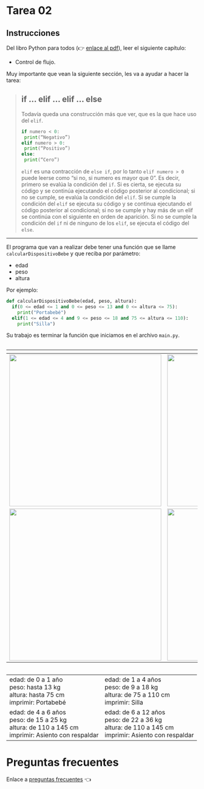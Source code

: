 # Tarea 02

## Instrucciones


Del libro Python para todos (👉 [enlace al pdf](https://drive.google.com/file/d/1KWsRn8hgdlz2z0S-u6BXybLMCFvSoyVK/view?usp=sharing)), leer el siguiente capítulo:

- Control de flujo.

Muy importante que vean la siguiente sección, les va a ayudar a hacer la tarea:

> ## if ... elif ... elif ... else
>Todavía queda una construcción más que ver, que es la que hace uso
del `elif`.
>```python
>if numero < 0:
>  print(“Negativo”)
>elif numero > 0:
>  print(“Positivo”)
>else:
>  print(“Cero”)
>```
>
>`elif` es una contracción de `else if`, por lo tanto `elif numero > 0` puede
> leerse como “si no, si numero es mayor que 0”. Es decir, primero se evalúa la condición del `if`. Si es cierta, se ejecuta su código y se continúa ejecutando el código posterior al condicional; si no se cumple, se evalúa la condición del `elif`. Si se cumple la condición del `elif` se ejecuta su código y se continua ejecutando el código posterior al condicional; si no se cumple y hay más de un elif se continúa con el siguiente en orden de aparición. Si no se cumple la condición del `if` ni de ninguno de los `elif`, se ejecuta el código del `else`.

---

El programa que van a realizar debe tener una función que se llame `calcularDispositivoBebe` y que reciba por parámetro:

- edad
- peso
- altura

Por ejemplo:

```python
def calcularDispositivoBebe(edad, peso, altura):
  if(0 <= edad <= 1 and 0 <= peso <= 13 and 0 <= altura <= 75):
    print("Portabebé")
  elif(1 <= edad <= 4 and 9 <= peso <= 18 and 75 <= altura <= 110):
    print("Silla")
```

Su trabajo es terminar la función que iniciamos en el archivo `main.py`.


<div style="overflow-x:auto;">
<table>
<thead>
  <tr>
    <th></th>
    <th></th>
  </tr>
</thead>
<tbody>
  <tr>
    <td><img src="https://scontent.fsyq2-1.fna.fbcdn.net/v/t1.6435-9/141984231_4289755744371973_7902865262036247026_n.jpg?_nc_cat=110&ccb=1-7&_nc_sid=973b4a&_nc_ohc=-11fZGwDKZYAX9xNOZm&_nc_ht=scontent.fsyq2-1.fna&oh=00_AfAW70MPdvLRlbqZ5n6B4CeOgjVd-rOVwvwJykVQBEqTyg&oe=64029D42" width="400" /></td>
    <td><img src="https://scontent.fsyq2-1.fna.fbcdn.net/v/t1.6435-9/142333625_4289755747705306_9067914534641048891_n.jpg?_nc_cat=110&ccb=1-7&_nc_sid=973b4a&_nc_ohc=EhoqzaVDAQoAX9Oy5Fd&_nc_ht=scontent.fsyq2-1.fna&oh=00_AfBjOTnzuk62eKDDyShAF1uy-6FALOWHQVlDA9qCS2R1nQ&oe=6402B91B" width="400" /></td>
  </tr>
  <tr>
    <td><img src="https://scontent.fsyq2-1.fna.fbcdn.net/v/t1.6435-9/142425034_4289755911038623_231997663123640108_n.jpg?_nc_cat=108&ccb=1-7&_nc_sid=973b4a&_nc_ohc=rNJ_WwvbYYgAX9TnVwW&_nc_ht=scontent.fsyq2-1.fna&oh=00_AfAg84qQmXepfclhDBAuF5cGJFP-kZvLwDii09_A4kSfhg&oe=6402AA74" width="400" /></td>
    <td><img src="https://scontent.fsyq2-1.fna.fbcdn.net/v/t1.6435-9/141678723_4289758024371745_2976777851100343415_n.jpg?_nc_cat=106&ccb=1-7&_nc_sid=973b4a&_nc_ohc=LC-vsgYSDT0AX-YkjVQ&_nc_ht=scontent.fsyq2-1.fna&oh=00_AfA2UWun-BKKc2_suYAPAJXb_Z3H3GfiMgbFg8G4Hmqnlw&oe=6402C073" width="400" /></td>
  </tr>
</tbody>
</table>
</div>

|                                                                                                                   	|                                                                                                                    	|
|-------------------------------------------------------------------------------------------------------------------	|--------------------------------------------------------------------------------------------------------------------	|
| edad: de 0 a 1 año <br> peso: hasta 13 kg <br> altura: hasta 75 cm <br> imprimir: Portabebé                       	| edad: de 1 a 4 años  <br> peso: de 9 a 18 kg  <br> altura: de 75 a 110 cm  <br> imprimir: Silla                    	|
| edad: de 4 a 6 años  <br> peso: de 15 a 25 kg  <br> altura: de 110 a 145 cm  <br> imprimir: Asiento con respaldar 	| edad: de 6 a 12 años  <br> peso: de 22 a 36 kg  <br> altura: de 110 a 145 cm  <br> imprimir: Asiento con respaldar 	|


# Preguntas frecuentes

Enlace a [preguntas frecuentes](https://www.notion.so/kevslife/Preguntas-frecuentes-a5dfd7afd0dd4202b3aa3ea83eb33778) 👈
